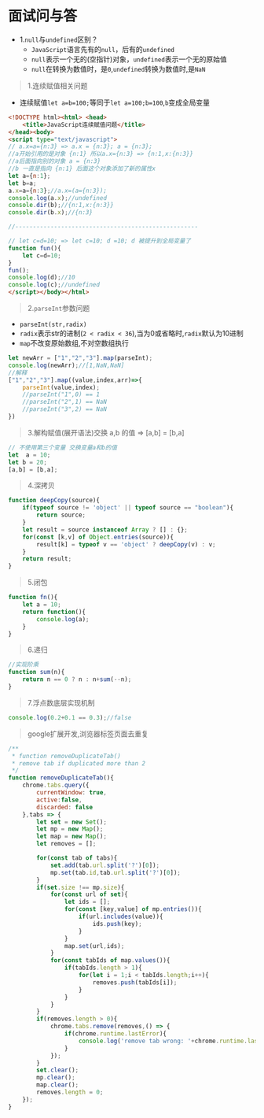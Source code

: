# 面试问与答 

- 1.`null`与`undefined`区别？  
  + `JavaScript`语言先有的`null`，后有的`undefined` 
  + `null`表示一个无的(空指针)对象，`undefined`表示一个无的原始值  
  + `null`在转换为数值时，是`0`,`undefined`转换为数值时,是`NaN` 

> 1.连续赋值相关问题  
  - 连续赋值`let a=b=100;`等同于`let a=100;b=100`,`b`变成全局变量  
```html
<!DOCTYPE html><html> <head>
	<title>JavaScript连续赋值问题</title>
</head><body>
<script type="text/javascript">
// a.x=a={n:3} => a.x = {n:3}; a = {n:3};
//a开始引用的是对象 {n:1} 所以a.x={n:3} => {n:1,x:{n:3}}  
//a后面指向别的对象 a = {n:3}
//b 一直是指向 {n:1} 后面这个对象添加了新的属性x
let a={n:1};
let b=a;
a.x=a={n:3};//a.x=(a={n:3}); 
console.log(a.x);//undefined
console.dir(b);//{n:1,x:{n:3}}
console.dir(b.x);//{n:3}

//----------------------------------------------------

// let c=d=10; => let c=10; d =10; d 被提升到全局变量了 
function fun(){
	let c=d=10;
}
fun();
console.log(d);//10
console.log(c);//undefined
</script></body></html>
```

> 2.`parseInt`参数问题   
- `parseInt(str,radix)`  
- `radix`表示str的进制(`2 < radix < 36`),当为0或省略时,`radix`默认为10进制
- `map`不改变原始数组,不对空数组执行  
```javascript
let newArr = ["1","2","3"].map(parseInt);
console.log(newArr);//[1,NaN,NaN]
//解释
["1","2","3"].map((value,index,arr)=>{
    parseInt(value,index);
    //parseInt("1",0) == 1
    //parseInt("2",1) == NaN 
    //parseInt("3",2) == NaN 
})
```

> 3.解构赋值(展开语法)交换 a,b 的值  => [a,b] = [b,a]   
```JavaScript
// 不使用第三个变量 交换变量a和b的值   
let  a = 10;
let b = 20;
[a,b] = [b,a];
```

> 4.深拷贝   
```javascript
function deepCopy(source){
    if(typeof source != 'object' || typeof source == "boolean"){
        return source;
    }
    let result = source instanceof Array ? [] : {};
    for(const [k,v] of Object.entries(source)){
        result[k] = typeof v == 'object' ? deepCopy(v) : v;
    }
    return result;
}
```

> 5.闭包
```JavaScript
function fn(){
    let a = 10;
    return function(){
        console.log(a);
    }
}
```
> 6.递归 
```JavaScript
//实现阶乘
function sum(n){
    return n == 0 ? n : n+sum(--n);
}
```
> 7.浮点数底层实现机制  
```JavaScript
console.log(0.2+0.1 == 0.3);//false
```

> google扩展开发,浏览器标签页面去重复  
```JavaScript
/**
 * function removeDuplicateTab()
 * remove tab if duplicated more than 2 
 */
function removeDuplicateTab(){
    chrome.tabs.query({
        currentWindow: true,
        active:false,
        discarded: false
    },tabs => {
        let set = new Set();
        let mp = new Map();
        let map = new Map();
        let removes = [];

        for(const tab of tabs){
            set.add(tab.url.split('?')[0]);
            mp.set(tab.id,tab.url.split('?')[0]);
        }
        if(set.size !== mp.size){
            for(const url of set){
                let ids = [];
                for(const [key,value] of mp.entries()){
                    if(url.includes(value)){
                        ids.push(key);
                    }
                }
                map.set(url,ids);
            }
            for(const tabIds of map.values()){
                if(tabIds.length > 1){
                    for(let i = 1;i < tabIds.length;i++){
                        removes.push(tabIds[i]);
                    }
                }
            }
        }
        if(removes.length > 0){
            chrome.tabs.remove(removes,() => {
                if(chrome.runtime.lastError){
                    console.log('remove tab wrong: '+chrome.runtime.lastError.message);
                }
            });
        }
        set.clear();
        mp.clear();
        map.clear();
        removes.length = 0;
    });
}
``` 

